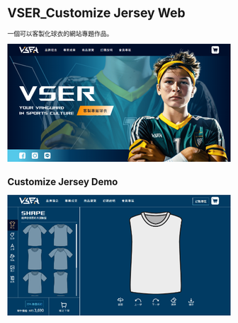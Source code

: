 # VSER_Customize Jersey Web

一個可以客製化球衣的網站專題作品。

[![VSER](images/indexImg.png)](https://aria-hawa.github.io/customizeJersey/)

## Customize Jersey Demo
[![VSER](images/indexGif.gif)](https://aria-hawa.github.io/customizeJersey/customize-React.html)


